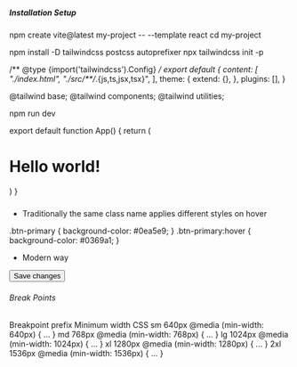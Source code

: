 

##### Installation Setup

npm create vite@latest my-project -- --template react
cd my-project


npm install -D tailwindcss postcss autoprefixer
npx tailwindcss init -p



/** @type {import('tailwindcss').Config} */
export default {
  content: [
    "./index.html",
    "./src/**/*.{js,ts,jsx,tsx}",
  ],
  theme: {
    extend: {},
  },
  plugins: [],
}



@tailwind base;
@tailwind components;
@tailwind utilities;


npm run dev


export default function App() {
  return (
    <h1 className="text-3xl font-bold underline">
      Hello world!
    </h1>
  )
}


#####
* Traditionally the same class name applies different styles on hover

.btn-primary {
  background-color: #0ea5e9;
}
.btn-primary:hover {
  background-color: #0369a1;
}

* Modern way
<button class="bg-sky-500 hover:bg-sky-700 ...">
  Save changes
</button>


###### Break Points

Breakpoint prefix	Minimum width	CSS
sm	640px	@media (min-width: 640px) { ... }
md	768px	@media (min-width: 768px) { ... }
lg	1024px	@media (min-width: 1024px) { ... }
xl	1280px	@media (min-width: 1280px) { ... }
2xl	1536px	@media (min-width: 1536px) { ... }




<!-- https://nerdcave.com/tailwind-cheat-sheet -->